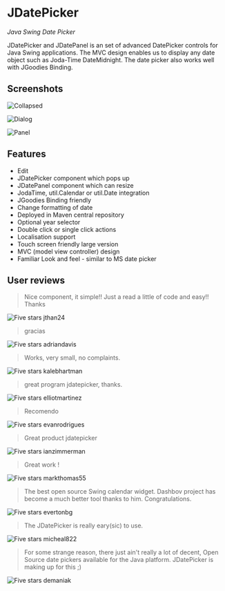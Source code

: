 JDatePicker
===========

*Java Swing Date Picker*

JDatePicker and JDatePanel is an set of advanced DatePicker controls for Java Swing applications. The MVC design enables us to display any date object such as Joda-Time DateMidnight. The date picker also works well with JGoodies Binding.

Screenshots
-----------

![Collapsed](https://raw.githubusercontent.com/JDatePicker/JDatePicker/master/site/jdatepicker3.jpg)

![Dialog](https://raw.githubusercontent.com/JDatePicker/JDatePicker/master/site/jdatepicker1.jpg)

![Panel](https://raw.githubusercontent.com/JDatePicker/JDatePicker/master/site/jdatepicker2.jpg)

Features
--------

* Edit
* JDatePicker component which pops up
* JDatePanel component which can resize
* JodaTime, util.Calendar or util.Date integration
* JGoodies Binding friendly
* Change formatting of date
* Deployed in Maven central repository
* Optional year selector
* Double click or single click actions
* Localisation support
* Touch screen friendly large version
* MVC (model view controller) design
* Familiar Look and feel - similar to MS date picker

User reviews
------------

> Nice component, it simple!! Just a read a little of code and easy!! Thanks

![Five stars](https://raw.githubusercontent.com/JDatePicker/JDatePicker/master/site/stars.png) jthan24


> gracias

![Five stars](https://raw.githubusercontent.com/JDatePicker/JDatePicker/master/site/stars.png) adriandavis


> Works, very small, no complaints.

![Five stars](https://raw.githubusercontent.com/JDatePicker/JDatePicker/master/site/stars.png) kalebhartman


> great program jdatepicker, thanks.

![Five stars](https://raw.githubusercontent.com/JDatePicker/JDatePicker/master/site/stars.png) elliotmartinez


> Recomendo

![Five stars](https://raw.githubusercontent.com/JDatePicker/JDatePicker/master/site/stars.png) evanrodrigues


> Great product jdatepicker

![Five stars](https://raw.githubusercontent.com/JDatePicker/JDatePicker/master/site/stars.png) ianzimmerman


> Great work !

![Five stars](https://raw.githubusercontent.com/JDatePicker/JDatePicker/master/site/stars.png) markthomas55


> The best open source Swing calendar widget. Dashbov project has become a much better tool thanks to him. Congratulations.

![Five stars](https://raw.githubusercontent.com/JDatePicker/JDatePicker/master/site/stars.png) evertonbg


> The JDatePicker is really eary(sic) to use.

![Five stars](https://raw.githubusercontent.com/JDatePicker/JDatePicker/master/site/stars.png) micheal822


> For some strange reason, there just ain't really a lot of decent, Open Source date pickers available for the Java platform. JDatePicker is making up for this ;)

![Five stars](https://raw.githubusercontent.com/JDatePicker/JDatePicker/master/site/stars.png) demaniak
